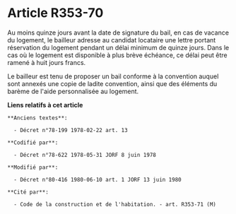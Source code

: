 # Article R353-70

Au moins quinze jours avant la date de signature du bail, en cas de vacance du logement, le bailleur adresse au candidat
locataire une lettre portant réservation du logement pendant un délai minimum de quinze jours. Dans le cas où le logement est
disponible à plus brève échéance, ce délai peut être ramené à huit jours francs.

Le bailleur est tenu de proposer un bail conforme à la convention auquel sont annexés une copie de ladite convention, ainsi
que des éléments du barème de l'aide personnalisée au logement.

**Liens relatifs à cet article**

	**Anciens textes**:

	  - Décret n°78-199 1978-02-22 art. 13

	**Codifié par**:

	  - Décret n°78-622 1978-05-31 JORF 8 juin 1978

	**Modifié par**:

	  - Décret n°80-416 1980-06-10 art. 1 JORF 13 juin 1980

	**Cité par**:

	  - Code de la construction et de l'habitation. - art. R353-71 (M)
